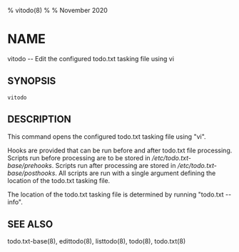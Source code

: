 % vitodo(8)
%
% November 2020

# NAME

vitodo -- Edit the configured todo.txt tasking file using vi

## SYNOPSIS

`vitodo`

## DESCRIPTION

This command opens the configured todo.txt tasking file using "vi".

Hooks are provided that can be run before and after todo.txt file processing.
Scripts run before processing are to be stored in
_/etc/todo.txt-base/prehooks_. Scripts run after processing are stored in
_/etc/todo.txt-base/posthooks_. All scripts are run with a single argument
defining the location of the todo.txt tasking file.

The location of the todo.txt tasking file is determined by running "todo.txt
--info".

## SEE ALSO

todo.txt-base(8), edittodo(8), listtodo(8), todo(8), todo.txt(8)

